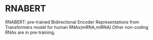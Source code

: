# RNABERT
RNABERT: pre-trained Bidirectional Encoder Representations from Transformers model for human RNAs(mRNA,miRNA).Other non-coding RNAs are in pre-training.


